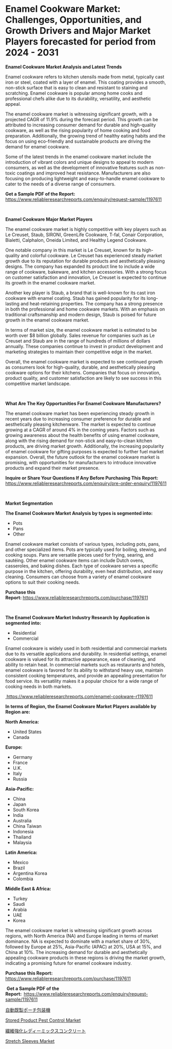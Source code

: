 <p><h1>Enamel Cookware Market: Challenges, Opportunities, and Growth Drivers and Major Market Players forecasted for period from 2024 - 2031</h1></p><p><strong>Enamel Cookware Market Analysis and Latest Trends</strong></p>
<p><p>Enamel cookware refers to kitchen utensils made from metal, typically cast iron or steel, coated with a layer of enamel. This coating provides a smooth, non-stick surface that is easy to clean and resistant to staining and scratching. Enamel cookware is popular among home cooks and professional chefs alike due to its durability, versatility, and aesthetic appeal.</p><p>The enamel cookware market is witnessing significant growth, with a projected CAGR of 11.9% during the forecast period. This growth can be attributed to increasing consumer demand for durable and high-quality cookware, as well as the rising popularity of home cooking and food preparation. Additionally, the growing trend of healthy eating habits and the focus on using eco-friendly and sustainable products are driving the demand for enamel cookware.</p><p>Some of the latest trends in the enamel cookware market include the introduction of vibrant colors and unique designs to appeal to modern consumers, as well as the development of innovative features such as non-toxic coatings and improved heat resistance. Manufacturers are also focusing on producing lightweight and easy-to-handle enamel cookware to cater to the needs of a diverse range of consumers.</p></p>
<p><strong>Get a Sample PDF of the Report:&nbsp;</strong> <a href="https://www.reliableresearchreports.com/enquiry/request-sample/1197611">https://www.reliableresearchreports.com/enquiry/request-sample/1197611</a></p>
<p>&nbsp;</p>
<p><strong>Enamel Cookware Major Market Players</strong></p>
<p><p>The enamel cookware market is highly competitive with key players such as Le Creuset, Staub, SIRONI, GreenLife Cookware, T-fal, Conair Corporation, Bialetti, Calphalon, Oneida Limited, and Healthy Legend Cookware. </p><p>One notable company in this market is Le Creuset, known for its high-quality and colorful cookware. Le Creuset has experienced steady market growth due to its reputation for durable products and aesthetically pleasing designs. The company has expanded its product line to include a wide range of cookware, bakeware, and kitchen accessories. With a strong focus on customer satisfaction and innovation, Le Creuset is expected to continue its growth in the enamel cookware market.</p><p>Another key player is Staub, a brand that is well-known for its cast iron cookware with enamel coating. Staub has gained popularity for its long-lasting and heat-retaining properties. The company has a strong presence in both the professional and home cookware markets. With an emphasis on traditional craftsmanship and modern design, Staub is poised for future growth in the enamel cookware market.</p><p>In terms of market size, the enamel cookware market is estimated to be worth over $8 billion globally. Sales revenue for companies such as Le Creuset and Staub are in the range of hundreds of millions of dollars annually. These companies continue to invest in product development and marketing strategies to maintain their competitive edge in the market.</p><p>Overall, the enamel cookware market is expected to see continued growth as consumers look for high-quality, durable, and aesthetically pleasing cookware options for their kitchens. Companies that focus on innovation, product quality, and customer satisfaction are likely to see success in this competitive market landscape.</p></p>
<p>&nbsp;</p>
<p><strong>What Are The Key Opportunities For Enamel Cookware Manufacturers?</strong></p>
<p><p>The enamel cookware market has been experiencing steady growth in recent years due to increasing consumer preference for durable and aesthetically pleasing kitchenware. The market is expected to continue growing at a CAGR of around 4% in the coming years. Factors such as growing awareness about the health benefits of using enamel cookware, along with the rising demand for non-stick and easy-to-clean kitchen products, are driving market growth. Additionally, the increasing popularity of enamel cookware for gifting purposes is expected to further fuel market expansion. Overall, the future outlook for the enamel cookware market is promising, with opportunities for manufacturers to introduce innovative products and expand their market presence.</p></p>
<p><strong>Inquire or Share Your Questions If Any Before Purchasing This Report:</strong> <a href="https://www.reliableresearchreports.com/enquiry/pre-order-enquiry/1197611">https://www.reliableresearchreports.com/enquiry/pre-order-enquiry/1197611</a></p>
<p>&nbsp;</p>
<p><strong>Market Segmentation</strong></p>
<p><strong>The Enamel Cookware Market Analysis by types is segmented into:</strong></p>
<p><ul><li>Pots</li><li>Pans</li><li>Other</li></ul></p>
<p><p>Enamel cookware market consists of various types, including pots, pans, and other specialized items. Pots are typically used for boiling, stewing, and cooking soups. Pans are versatile pieces used for frying, searing, and sautéing. Other enamel cookware items can include Dutch ovens, casseroles, and baking dishes. Each type of cookware serves a specific purpose in the kitchen, offering durability, even heat distribution, and easy cleaning. Consumers can choose from a variety of enamel cookware options to suit their cooking needs.</p></p>
<p><strong>Purchase this Report:&nbsp;</strong><a href="https://www.reliableresearchreports.com/purchase/1197611">https://www.reliableresearchreports.com/purchase/1197611</a></p>
<p>&nbsp;</p>
<p><strong>The Enamel Cookware Market Industry Research by Application is segmented into:</strong></p>
<p><ul><li>Residential</li><li>Commercial</li></ul></p>
<p><p>Enamel cookware is widely used in both residential and commercial markets due to its versatile applications and durability. In residential settings, enamel cookware is valued for its attractive appearance, ease of cleaning, and ability to retain heat. In commercial markets such as restaurants and hotels, enamel cookware is favored for its ability to withstand heavy use, maintain consistent cooking temperatures, and provide an appealing presentation for food service. Its versatility makes it a popular choice for a wide range of cooking needs in both markets.</p></p>
<p><a href="https://www.reliableresearchreports.com/enamel-cookware-r1197611">&nbsp;https://www.reliableresearchreports.com/enamel-cookware-r1197611</a></p>
<p><strong>In terms of Region, the Enamel Cookware Market Players available by Region are:</strong></p>
<p>
    <p> <strong> North America: </strong>
        <ul>
            <li>United States</li>
            <li>Canada</li>
        </ul>
        </p> 
    <p> <strong> Europe: </strong>
        <ul>
            <li>Germany</li>
            <li>France</li>
            <li>U.K.</li>
            <li>Italy</li>
            <li>Russia</li>
        </ul>
        </p> 
    <p> <strong> Asia-Pacific: </strong>
        <ul>
            <li>China</li>
            <li>Japan</li>
            <li>South Korea</li>
            <li>India</li>
            <li>Australia</li>
            <li>China Taiwan</li>
            <li>Indonesia</li>
            <li>Thailand</li>
            <li>Malaysia</li>
        </ul>
        </p> 
    <p> <strong> Latin America: </strong>
        <ul>
            <li>Mexico</li>
            <li>Brazil</li>
            <li>Argentina Korea</li>
            <li>Colombia</li>
        </ul>
        </p> 
    <p> <strong> Middle East & Africa: </strong>
        <ul>
            <li>Turkey</li>
            <li>Saudi</li>
            <li>Arabia</li>
            <li>UAE</li>
            <li>Korea</li>
        </ul>
    </p>
    </p>
<p><p>The enamel cookware market is witnessing significant growth across regions, with North America (NA) and Europe leading in terms of market dominance. NA is expected to dominate with a market share of 30%, followed by Europe at 25%, Asia-Pacific (APAC) at 20%, USA at 15%, and China at 10%. The increasing demand for durable and aesthetically appealing cookware products in these regions is driving the market growth, indicating a promising future for enamel cookware industry.</p></p>
<p><strong>Purchase this Report: </strong><a href="https://www.reliableresearchreports.com/purchase/1197611">https://www.reliableresearchreports.com/purchase/1197611</a></p>
<p>&nbsp;<strong>Get a Sample PDF of the Report:&nbsp;&nbsp;</strong><a href="https://www.reliableresearchreports.com/enquiry/request-sample/1197611">https://www.reliableresearchreports.com/enquiry/request-sample/1197611</a></p>
<p><strong></strong></p>
<p><p><a href="https://github.com/EstaSprer20231/Market-Research-Report-List-2/blob/main/6101261140352.md">自動既製ポーチ包装機</a></p><p><a href="https://github.com/Airanohannonzb68e5pb53oc1/Market-Research-Report-List-3/blob/main/stored-product-pest-control-market.md">Stored Product Pest Control Market</a></p><p><a href="https://github.com/vlcostes/Market-Research-Report-List-2/blob/main/7218075140351.md">繊維強化レディーミックスコンクリート</a></p><p><a href="https://github.com/DarrenSipes1990/Market-Research-Report-List-1/blob/main/stretch-sleeves-market.md">Stretch Sleeves Market</a></p></p>